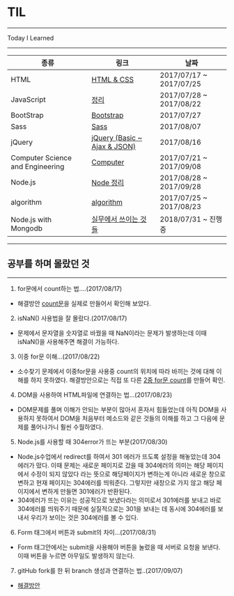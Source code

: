 # TIL
---
Today I Learned

---

| 종류 | 링크 | 날짜 |
|---|---|---|
| HTML | [HTML & CSS](./README/HTML&CSS.md) | 2017/07/17 ~ 2017/07/25 |
| JavaScript | [정리](./README/JavaScript.md) | 2017/07/28 ~ 2017/08/22 |
| BootStrap | [Bootstrap](./README/academy/0727.md) | 2017/07/27 |
| Sass | [Sass](./README/academy/0807sass.md) | 2017/08/07 |
| jQuery | [jQuery (Basic ~ Ajax & JSON)](./README/academy/0816jQuery.md) | 2017/08/16 |
| Computer Science and Engineering | [Computer](./README/computer.md) | 2017/07/21 ~ 2017/09/08 |
| Node.js | [Node 정리](./README/Nodejs.md) | 2017/08/28 ~ 2017/09/28 |
| algorithm | [algorithm](./README/algorithm.md) | 2017/07/25 ~ 2017/08/23 |
| Node.js with Mongodb | [실무에서 쓰이는 것들](./README/NodeJSWithMongo.md) | 2018/07/31 ~ 진행중 |

---
## 공부를 하며 몰랐던 것
---
1. for문에서 count하는 법....(2017/08/17)
- 해결방안 [count문](./README/JavaScript/count.js)을 실제로 만들어서 확인해 보았다.

2. isNaN() 사용법을 잘 몰랐다.(2017/08/17)
- 문제에서 문자열을 숫자열로 바꿨을 때 NaN이라는 문제가 발생하는데 이때 isNaN()을 사용해주면 해결이 가능하다.

3. 이중 for문 이해...(2017/08/22)
- 소수찾기 문제에서 이중for문을 사용중 count의 위치에 따라 바끼는 것에 대해 이해를 하지 못하였다. 해결방안으로는 직접 또 다른 [2중 for문 count](./README/JavaScript/countFor.js)를 만들어 확인.

4. DOM을 사용하여 HTML파일에 연결하는 법...(2017/08/23)
- DOM문제를 풀며 이해가 안되는 부분이 많아서 혼자서 힘들었는데 아직 DOM을 사용하지 못하여서 DOM을 처음부터 메소드와 같은 것들의 이해를 하고 그 다음에 문제를 풀어나가니 훨씬 수월하였다.

5. Node.js를 사용할 때 304error가 뜨는 부분(2017/08/30)
- Node.js수업에서 redirect를 하여서 301 에러가 뜨도록 설정을 해놓았는데 304 에러가 떴다. 이때 문제는 새로운 페이지로 갔을 때 304에러의 의미는 해당 페이지에서 수정이 되지 않았다 라는 뜻으로 해당페이지가 변하는게 아니라 새로운 창으로 변하고 현재 페이지는 304에러를 띄워준다. 그렇지만 새창으로 가지 않고 해당 페이지에서 변하게 만들면 301에러가 반환된다.
- 304에러가 뜨는 이유는 성공적으로 보냈다라는 의미로서 301에러를 보내고 바로 304에러를 띄워주기 때문에 실질적으로는 301을 보내는 데 동시에 304에러를 보내서 우리가 보이는 것은 304에러를 볼 수 있다.  

6. Form 태그에서 버튼과 submit의 차이...(2017/08/31)
- Form 태그안에서는 submit을 사용해야 버튼을 눌렀을 때 서버로 요청을 보낸다. 이때 버튼을 누르면 아무일도 발생하지 않는다.  

7. gitHub fork를 한 뒤 branch 생성과 연결하는 법..(2017/09/07)
- [해결방안](./README/academy/fork.md)